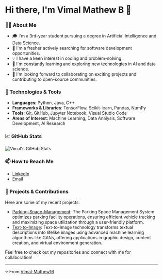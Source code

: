# Hi there, I'm Vimal Mathew B 👋

### 👨‍💻 About Me

- 🎓 I'm a 3rd-year student pursuing a degree in Artificial Intelligence and Data Science.
- 💼 I'm a fresher actively searching for software development opportunities.
- 💡 I have a keen interest in coding and problem-solving.
- 🌱 I'm constantly learning and exploring new technologies in AI and data science.
- 🤝 I'm looking forward to collaborating on exciting projects and contributing to open-source communities.

### 🔧 Technologies & Tools

- **Languages**: Python, Java, C++
- **Frameworks & Libraries**: TensorFlow, Scikit-learn, Pandas, NumPy
- **Tools**: Git, GitHub, Jupyter Notebook, Visual Studio Code
- **Areas of Interest**: Machine Learning, Data Analysis, Software Development, AI Research

### 📈 GitHub Stats

![Vimal's GitHub Stats](https://github-readme-stats.vercel.app/api?username=Vimal-Mathew16&show_icons=true&theme=radical)

### 📫 How to Reach Me

- [LinkedIn](https://www.linkedin.com/in/vimal-mathew-b-6a2566231)
- [Email](mailto:bvimimathew@gmail.com)

### 🌟 Projects & Contributions

Here are some of my recent projects:

- [Parking-Space-Management](https://github.com/Vimal-Mathew16/Parking-Space-Management): The Parking Space Management System optimizes parking facility operations, ensuring efficient vehicle tracking and maximizing space utilization through a user-friendly platform.
- [Text-to-Image](https://github.com/Vimal-Mathew16/Text-to-Image): Text-to-Image technology transforms textual descriptions into lifelike images using advanced machine learning algorithms like GANs, offering applications in graphic design, content creation, and virtual environment generation.

Feel free to check out my repositories and connect with me for collaboration!

---

⭐️ From [Vimal-Mathew16](https://github.com/Vimal-Mathew16)
